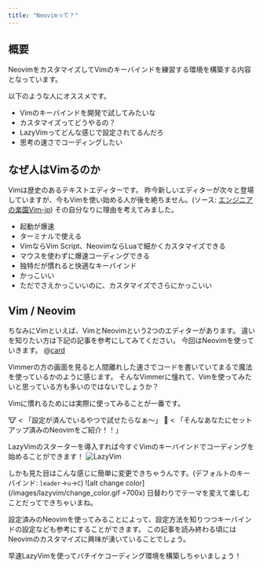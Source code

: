 ```yaml
---
title: "Neovimって？"
---
```


## 概要

NeovimをカスタマイズしてVimのキーバインドを練習する環境を構築する内容となっています。

以下のような人にオススメです。

- Vimのキーバインドを開発で試してみたいな
- カスタマイズってどうやるの？
- LazyVimってどんな感じで設定されてるんだろ
- 思考の速さでコーディングしたい

## なぜ人はVimるのか

Vimは歴史のあるテキストエディターです。
昨今新しいエディターが次々と登場していますが、今もVimを使い始める人が後を絶ちません。(ソース: [エンジニアの楽園Vim-jp](https://vim-jp.org/docs/chat.html))
その自分なりに理由を考えてみました。

- 起動が爆速
- ターミナルで使える
- VimならVim Script、NeovimならLuaで細かくカスタマイズできる
- マウスを使わずに爆速コーディングできる
- 独特だが慣れると快適なキーバインド
- かっこいい
- ただでさえかっこいいのに、カスタマイズでさらにかっこいい

## Vim / Neovim

ちなみにVimといえば、VimとNeovimという2つのエディターがあります。
違いを知りたい方は下記の記事を参考にしてみてください。
今回はNeovimを使っていきます。
@[card](https://qiita.com/powdersugar828828/items/f31ca3bd28d3163fae6a)

Vimmerの方の画面を見ると人間離れした速さでコードを書いていてまるで魔法を使っているかのように感じます。
そんなVimmerに憧れて、Vimを使ってみたいと思っている方も多いのではないでしょうか？

Vimに慣れるためには実際に使ってみることが一番です。

🐮 < 「設定が済んでいるやつで試せたらなぁ〜」
🦥 < 「そんなあなたにセットアップ済みのNeovimをご紹介！！」

LazyVimのスターターを導入すれば今すぐVimのキーバインドでコーディングを始めることができます！
![LazyVim](https://user-images.githubusercontent.com/292349/213447056-92290767-ea16-430c-8727-ce994c93e9cc.png)

しかも見た目はこんな感じに簡単に変更できちゃうんです。(デフォルトのキーバインド: `leader`→`u`→`C`)
![alt change color](/images/lazyvim/change_color.gif =700x)
日替わりでテーマを変えて楽しむことだってできちゃいまね。

設定済みのNeovimを使ってみることによって、設定方法を知りつつキーバインドの設定なども参考にすることができます。
この記事を読み終わる頃にはNeovimのカスタマイズに興味が湧いていることでしょう。

早速LazyVimを使ってバチイケコーディング環境を構築しちゃいましょう！

